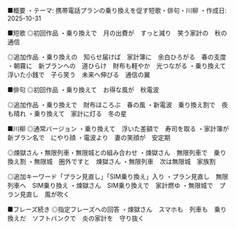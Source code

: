 ■概要
・テーマ: 携帯電話プランの乗り換えを促す短歌・俳句・川柳
・作成日: 2025-10-31

■短歌
◎初回作品
・乗り換えで　月の出費が　すっと減り　笑う家計の　秋の通信

◎追加作品
・乗り換えの　知らせ届けば　家計簿に　余白ひろがる　春の支度
・朝霧に　新プランへの　道ひらけ　財布も軽やか　光つながる
・乗り換えて　浮いた小銭で　子ら笑う　未来へ伸びる　通信の翼

■俳句
◎初回作品
・乗り換えて　お得な風が　秋電波

◎追加作品
・乗り換えで　財布ほころぶ　春の風
・新電波　乗り換え割で　夜も晴れ
・乗り換えて　家計に灯る　冬の星

■川柳
◎通常バージョン
・乗り換えて　浮いた差額で　寿司を取る
・家計簿が　新プラン名で　にやり顔
・電波より　妻の笑顔が　安定期

◎煉獄さん・無限列車・無限城との組み合わせ
・煉獄さん　無限列車で　乗り換え割
・無限城　圏外ですと　煉獄さん
・無限列車　次は無限城　家族割

◎追加キーワード「プラン見直し」「SIM乗り換え」入り
・プラン見直し　無限列車へ　SIM乗り換え
・煉獄さん　SIM乗り換えで　家計燃ゆ
・無限城で　プラン見直し　風が吹く

■フレーズ続き
◎指定フレーズへの回答
・煉獄さん　スマホも　列車も　乗り換えだ　ソフトバンクで　炎の家計を　守り抜く
